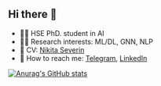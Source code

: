 ## Hi there :wave:
* :man_student: HSE PhD. student in AI
* :man_technologist: Research interests: ML/DL, GNN, NLP
* :briefcase: CV: [Nikita Severin](https://www.dropbox.com/s/btrc4cy6dgfvh6u/Severin_CV.pdf?dl=0)
* :email: How to reach me: [Telegram](https://t.me/nikis14), [LinkedIn](https://www.linkedin.com/in/nikis14/)

[![Anurag's GitHub stats](https://github-readme-stats.vercel.app/api?username=Nikis14)](https://github.com/anuraghazra/Nikis14)
